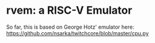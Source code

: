 # rvem: a RISC-V Emulator

So far, this is based on George Hotz' emulator here: https://github.com/nsarka/twitchcore/blob/master/cpu.py